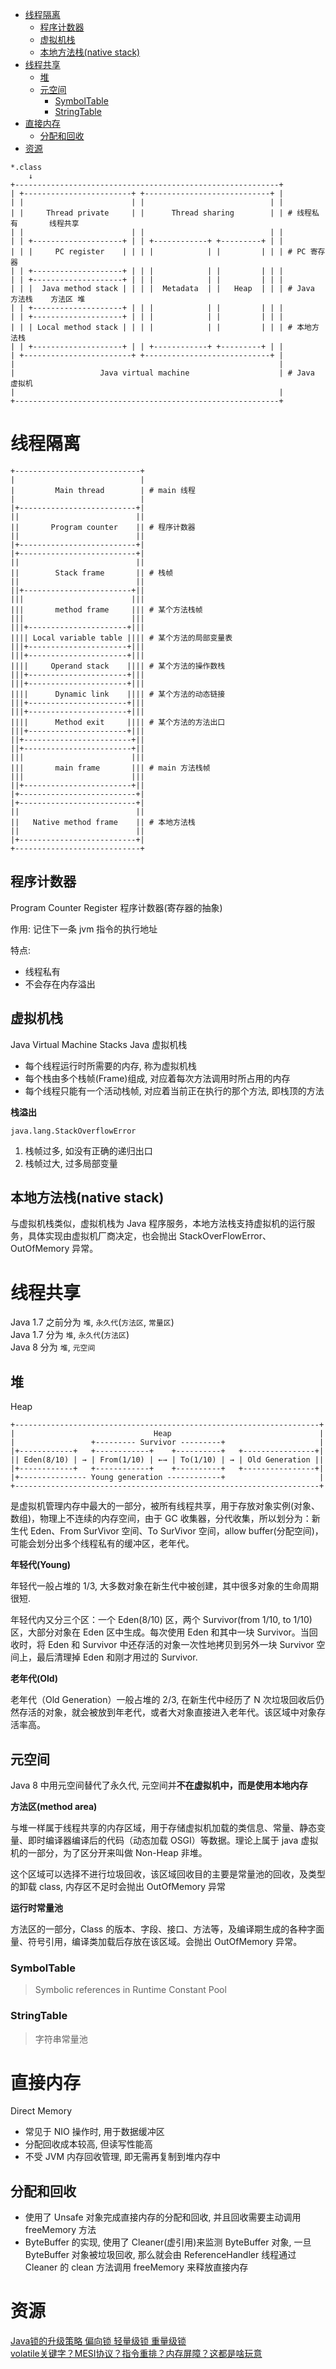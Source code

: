 <!-- TOC -->

- [线程隔离](#线程隔离)
    - [程序计数器](#程序计数器)
    - [虚拟机栈](#虚拟机栈)
    - [本地方法栈(native stack)](#本地方法栈native-stack)
- [线程共享](#线程共享)
    - [堆](#堆)
    - [元空间](#元空间)
        - [SymbolTable](#symboltable)
        - [StringTable](#stringtable)
- [直接内存](#直接内存)
    - [分配和回收](#分配和回收)
- [资源](#资源)

<!-- /TOC -->

```shell
*.class
    ↓
+-----------------------------------------------------------+
| +------------------------+ +----------------------------+ |
| |                        | |                            | |
| |     Thread private     | |      Thread sharing        | | # 线程私有       线程共享
| |                        | |                            | |
| | +--------------------+ | | +------------+ +---------+ | |
| | |     PC register    | | | |            | |         | | | # PC 寄存器
| | +--------------------+ | | |            | |         | | |
| | +--------------------+ | | |            | |         | | |
| | |  Java method stack | | | |  Metadata  | |   Heap  | | | # Java 方法栈    方法区 堆
| | +--------------------+ | | |            | |         | | |
| | +--------------------+ | | |            | |         | | |
| | | Local method stack | | | |            | |         | | | # 本地方法栈
| | +--------------------+ | | +------------+ +---------+ | |
| +------------------------+ +----------------------------+ |
|                                                           |
|                   Java virtual machine                    | # Java 虚拟机
|                                                           |
+-----------------------------------------------------------+
```

# 线程隔离

```shell
+----------------------------+
|                            |
|         Main thread        | # main 线程
|                            |
|+--------------------------+|
||                          ||
||       Program counter    || # 程序计数器
||                          ||
|+--------------------------+|
|+--------------------------+|
||                          ||
||        Stack frame       || # 栈帧
||                          ||
||+------------------------+||
|||                        |||
|||       method frame     ||| # 某个方法栈帧
|||                        |||
|||+----------------------+|||
|||| Local variable table |||| # 某个方法的局部变量表
|||+----------------------+|||
|||+----------------------+|||
||||     Operand stack    |||| # 某个方法的操作数栈
|||+----------------------+|||
|||+----------------------+|||
||||      Dynamic link    |||| # 某个方法的动态链接
|||+----------------------+|||
|||+----------------------+|||
||||      Method exit     |||| # 某个方法的方法出口
|||+----------------------+|||
||+------------------------+||
||+------------------------+||
|||                        |||
|||       main frame       ||| # main 方法栈帧
|||                        |||
||+------------------------+||
|+--------------------------+|
|+--------------------------+|
||                          ||
||   Native method frame    || # 本地方法栈
||                          ||
|+--------------------------+|
+----------------------------+
```

## 程序计数器

Program Counter Register 程序计数器(寄存器的抽象)

作用: 记住下一条 jvm 指令的执行地址<br>

特点:

- 线程私有
- 不会存在内存溢出

## 虚拟机栈

Java Virtual Machine Stacks Java 虚拟机栈

- 每个线程运行时所需要的内存, 称为虚拟机栈
- 每个栈由多个栈帧(Frame)组成, 对应着每次方法调用时所占用的内存
- 每个线程只能有一个活动栈帧, 对应着当前正在执行的那个方法, 即栈顶的方法

**栈溢出**

`java.lang.StackOverflowError`

1. 栈帧过多, 如没有正确的递归出口
2. 栈帧过大, 过多局部变量

## 本地方法栈(native stack)

与虚拟机栈类似，虚拟机栈为 Java 程序服务，本地方法栈支持虚拟机的运行服务，具体实现由虚拟机厂商决定，也会抛出 StackOverFlowError、OutOfMemory 异常。

# 线程共享

Java 1.7 之前分为 `堆`, `永久代`(`方法区`, `常量区`)<br>
Java 1.7 分为 `堆`, `永久代`(`方法区`)<br>
Java 8 分为 `堆`, `元空间`<br>

## 堆

Heap

```shell
+--------------------------------------------------------------------+
|                               Heap                                 |
|                 +--------- Survivor ---------+                     |
|+------------+   +------------+    +----------+   +----------------+|
|| Eden(8/10) | → | From(1/10) | ←→ | To(1/10) | → | Old Generation ||
|+------------+   +------------+    +----------+   +----------------+|
|+--------------- Young generation ------------+                     |
+--------------------------------------------------------------------+
```

是虚拟机管理内存中最大的一部分，被所有线程共享，用于存放对象实例(对象、数组)，物理上不连续的内存空间，由于 GC 收集器，分代收集，所以划分为：新生代 Eden、From SurVivor 空间、To SurVivor 空间，allow buffer(分配空间)，可能会划分出多个线程私有的缓冲区，老年代。

**年轻代(Young)**

年轻代一般占堆的 1/3, 大多数对象在新生代中被创建，其中很多对象的生命周期很短.

年轻代内又分三个区：一个 Eden(8/10) 区，两个 Survivor(from 1/10, to 1/10) 区，大部分对象在 Eden 区中生成。每次使用 Eden 和其中一块 Survivor。当回收时，将 Eden 和 Survivor 中还存活的对象一次性地拷贝到另外一块 Survivor 空间上，最后清理掉 Eden 和刚才用过的 Survivor.

**老年代(Old)**

老年代（Old Generation）一般占堆的 2/3, 在新生代中经历了 N 次垃圾回收后仍然存活的对象，就会被放到年老代，或者大对象直接进入老年代。该区域中对象存活率高。

## 元空间

Java 8 中用元空间替代了永久代, 元空间并**不在虚拟机中，而是使用本地内存**

**方法区(method area)**

与堆一样属于线程共享的内存区域，用于存储虚拟机加载的类信息、常量、静态变量、即时编译器编译后的代码（动态加载 OSGI）等数据。理论上属于 java 虚拟机的一部分，为了区分开来叫做 Non-Heap 非堆。

这个区域可以选择不进行垃圾回收，该区域回收目的主要是常量池的回收，及类型的卸载 class, 内存区不足时会抛出 OutOfMemory 异常

**运行时常量池**

方法区的一部分，Class 的版本、字段、接口、方法等，及编译期生成的各种字面量、符号引用，编译类加载后存放在该区域。会抛出 OutOfMemory 异常。

### SymbolTable

> Symbolic references in Runtime Constant Pool

### StringTable

> 字符串常量池

# 直接内存

Direct Memory

- 常见于 NIO 操作时, 用于数据缓冲区
- 分配回收成本较高, 但读写性能高
- 不受 JVM 内存回收管理, 即无需再复制到堆内存中

## 分配和回收

- 使用了 Unsafe 对象完成直接内存的分配和回收, 并且回收需要主动调用 freeMemory 方法
- ByteBuffer 的实现, 使用了 Cleaner(虚引用)来监测 ByteBuffer 对象, 一旦 ByteBuffer 对象被垃圾回收, 那么就会由 ReferenceHandler 线程通过 Cleaner 的 clean 方法调用 freeMemory 来释放直接内存

# 资源

[Java锁的升级策略 偏向锁 轻量级锁 重量级锁](https://www.cnblogs.com/pomer-huang/p/10965228.html)<br>
[volatile关键字？MESI协议？指令重排？内存屏障？这都是啥玩意](https://www.cnblogs.com/hello-shf/p/12091591.html)<br>
